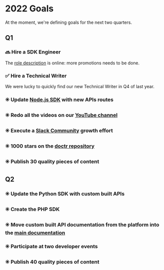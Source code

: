 # 2022 Goals

At the moment, we're defining goals for the next two quarters.

## Q1

### 🔜 Hire a SDK Engineer
The [role description](https://www.welcometothejungle.com/en/companies/mindee/jobs/developer-relations-engineer_paris) is online: more promotions needs to be done.

### ✅ Hire a Technical Writer
We were lucky to quickly find our new Technical Writer in Q4 of last year.

### ✳️ Update [Node.js SDK](https://github.com/mindee/mindee-api-nodejs) with new APIs routes

### ✳️ Redo all the videos on our [YouTube channel](https://www.youtube.com/channel/UCXcb0H4P81RqvvvFfWdszoA)

### ✳️ Execute a [Slack Community](https://join.slack.com/t/mindee-community/shared_invite/zt-uzgmljfl-MotFVfH~IdEZxjp~0zldww) growth effort

### ✳️ 1000 stars on the [doctr repository](https://github.com/mindee/doctr)

### ✳️ Publish 30 quality pieces of content

## Q2

### ✳️ Update the Python SDK with custom built APIs

### ✳️ Create the PHP SDK

### ✳️ Move custom built API documentation from the platform into the [main documentation](https://developers.mindee.com/docs)

### ✳️ Participate at two developer events

### ✳️ Publish 40 quality pieces of content
